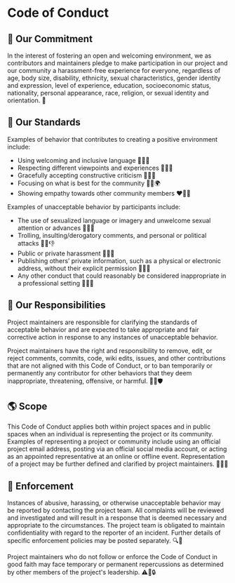 # Code of Conduct

## 🤝 Our Commitment

In the interest of fostering an open and welcoming environment, we as contributors and maintainers pledge to make participation in our project and our community a harassment-free experience for everyone, regardless of age, body size, disability, ethnicity, sexual characteristics, gender identity and expression, level of experience, education, socioeconomic status, nationality, personal appearance, race, religion, or sexual identity and orientation. 💬

## 📜 Our Standards

Examples of behavior that contributes to creating a positive environment include:

* Using welcoming and inclusive language 💬🤝🌈
* Respecting different viewpoints and experiences 💭🤔👀
* Gracefully accepting constructive criticism 💬🙏💡
* Focusing on what is best for the community 🤝👥🌍
* Showing empathy towards other community members ❤️👥🤝

Examples of unacceptable behavior by participants include:

* The use of sexualized language or imagery and unwelcome sexual attention or advances 🚫🔞🚫
* Trolling, insulting/derogatory comments, and personal or political attacks 🚫🤬👎
* Public or private harassment 🚫🤐❌
* Publishing others’ private information, such as a physical or electronic address, without their explicit permission 🚫👤📩
* Any other conduct that could reasonably be considered inappropriate in a professional setting 🚫🤔💼

## 🌟 Our Responsibilities

Project maintainers are responsible for clarifying the standards of acceptable behavior and are expected to take appropriate and fair corrective action in response to any instances of unacceptable behavior.

Project maintainers have the right and responsibility to remove, edit, or reject comments, commits, code, wiki edits, issues, and other contributions that are not aligned with this Code of Conduct, or to ban temporarily or permanently any contributor for other behaviors that they deem inappropriate, threatening, offensive, or harmful. 🚫❌🛡️

## 🌎 Scope

This Code of Conduct applies both within project spaces and in public spaces when an individual is representing the project or its community. Examples of representing a project or community include using an official project email address, posting via an official social media account, or acting as an appointed representative at an online or offline event. Representation of a project may be further defined and clarified by project maintainers. 📧📱🤝

## 🚨 Enforcement

Instances of abusive, harassing, or otherwise unacceptable behavior may be reported by contacting the project team. All complaints will be reviewed and investigated and will result in a response that is deemed necessary and appropriate to the circumstances. The project team is obligated to maintain confidentiality with regard to the reporter of an incident. Further details of specific enforcement policies may be posted separately. 🔍🚨

Project maintainers who do not follow or enforce the Code of Conduct in good faith may face temporary or permanent repercussions as determined by other members of the project's leadership. ⚠️👀🔒

